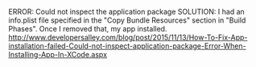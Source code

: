 ERROR: Could not inspect the application package
SOLUTION: I had an info.plist file specified in the "Copy Bundle Resources" section in "Build Phases".  Once I removed that, my app installed. http://www.developersalley.com/blog/post/2015/11/13/How-To-Fix-App-installation-failed-Could-not-inspect-application-package-Error-When-Installing-App-In-XCode.aspx
